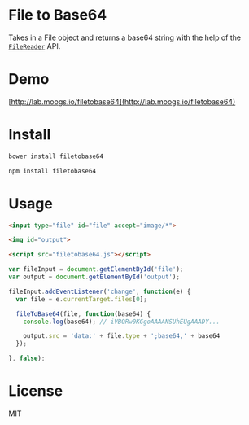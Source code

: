 # File to Base64

Takes in a File object and returns a base64 string with the help of the [`FileReader`](https://developer.mozilla.org/en-US/docs/Web/API/FileReader) API.

# Demo

[http://lab.moogs.io/filetobase64](http://lab.moogs.io/filetobase64)

# Install

```bash
bower install filetobase64
```

```bash
npm install filetobase64
```

# Usage

```html
<input type="file" id="file" accept="image/*">

<img id="output">

<script src="filetobase64.js"></script>
```

```javascript
var fileInput = document.getElementById('file');
var output = document.getElementById('output');

fileInput.addEventListener('change', function(e) {
  var file = e.currentTarget.files[0];

  fileToBase64(file, function(base64) {
    console.log(base64); // iVBORw0KGgoAAAANSUhEUgAAADY...

    output.src = 'data:' + file.type + ';base64,' + base64
  });

}, false);
```

# License

MIT
